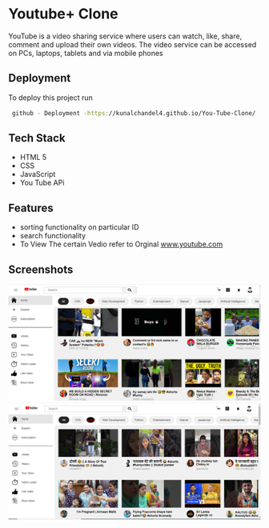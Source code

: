 
# Youtube+ Clone

YouTube is a video sharing service where users can watch, like, share, comment and upload their own videos. The video service can be accessed on PCs, laptops, tablets and via mobile phones

## Deployment

To deploy this project run

```bash
 github - Deployment -https://kunalchandel4.github.io/You-Tube-Clone/
```
## Tech Stack

- HTML 5
- CSS 
- JavaScript
- You Tube APi

## Features
- sorting functionality on particular ID
- search  functionality
- To View The certain Vedio refer to Orginal www.youtube.com
 
## Screenshots

![App Screenshot](Images/youtube1.png)
![App Screenshot](Images/You-tube.png)
